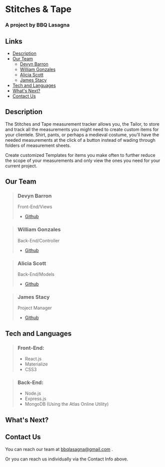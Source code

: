 # Stitches & Tape
### A project by **BBQ Lasagna**

## **Links**
* [Description](#description)
* [Our Team](#our-team)
    * [Devyn Barron](#devyn-barron)
    * [William Gonzales](#william-gonzales)
    * [Alicia Scott](#alicia-scott)
    * [James Stacy](#james-stacy)
* [Tech and Languages](#tech-and-languages)
* [What's Next?](#whats-next)
* [Contact Us](#contact-us)

## **Description**
The Stitches and Tape measurement tracker allows you, the Tailor, to store and track all the measurements you might need to create custom items for your clientele. Shirt, pants, or perhaps a medieval costume, you'll have the needed measurements at the click of a button instead of wading through folders of measurement sheets.

Create customized Templates for items you make often to further reduce the scope of your measurements and only view the ones you need for your current project.

## **Our Team**
> ### Devyn Barron
> Front-End/Views
> * [Github](https://github.com/barrd001)

> ### William Gonzales
> Back-End/Controller
> * [Github](https://github.com/wgonz94)

> ### Alicia Scott
> Back-End/Models
> * [Github](https://github.com/avscott562)

> ### James Stacy
> Project Manager
> * [Github](https://github.com/SirHexxus)

## Tech and Languages
> ### Front-End:
> * React.js
> * Materialize
> * CSS3

> ### Back-End:
> * Node.js
> * Express.js
> * MongoDB (Using the Atlas Online Utility)


## What's Next?

## Contact Us
You can reach our team at bbqlasagna@gmail.com .

Or you can reach us individually via the Contact Info above.